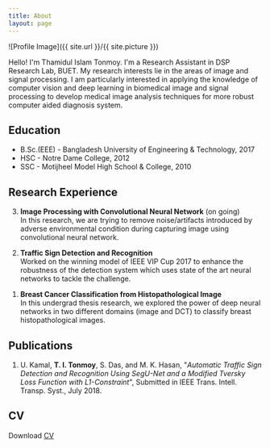 ```yaml
---
title: About
layout: page
---
```

![Profile Image]({{ site.url }}/{{ site.picture }})


<p>Hello!  I'm Thamidul Islam Tonmoy. I'm a Research Assistant in DSP Research Lab, BUET. My research interests lie in the areas of image and signal processing. I am particularly  interested in applying the knowledge of computer vision and deep learning in biomedical image and signal processing to develop medical image analysis techniques for more robust computer aided diagnosis system.</p>


<h2>Education</h2>
<ul class="skill-list">
	<li>B.Sc.(EEE) - Bangladesh University of Engineering & Technology, 2017</li>
	<li>HSC - Notre Dame College, 2012</li>
	<li>SSC - Motijheel Model High School & College, 2010</li>
</ul>


<h2>Research Experience</h2>
<ol reversed>
        <li><p><b>Image Processing with Convolutional Neural Network</b> (on going)<br>
          In this research, we are trying to remove noise/artifacts introduced by adverse environmental condition during capturing image using convolutional neural network.</p></li>
        <li><p><b>Traffic Sign Detection and Recognition</b><br>
          Worked on the winning model of IEEE VIP Cup 2017 to enhance the robustness of the detection system which uses state of the art neural networks to tackle the challenge.</p></li>
        <li><p><b>Breast Cancer Classification from Histopathological Image</b><br>
          In this undergrad thesis research, we explored the power of deep neural networks in two different domains (image and DCT) to classify breast histopathological images.</p></li>
</ol>


<h2>Publications</h2>
<ol>
        <li><p>U. Kamal, <b>T. I. Tonmoy</b>, S. Das, and M. K. Hasan, "<i>Automatic Traffic Sign Detection and Recognition Using SegU-Net and a Modified Tversky Loss Function with L1-Constraint</i>", Submitted in IEEE Trans. Intell. Transp. Syst., July 2018.</p></li>
</ol>


<h2>CV</h2>
<p>Download <a href='/assets/CV_Tonmoy.pdf'>CV</a></p>

